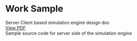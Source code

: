 # Work Sample  
Server Client based simulation engine design doc  
[View PDF](design_doc.pdf)  
Sample source code for server side of the simulation engine
